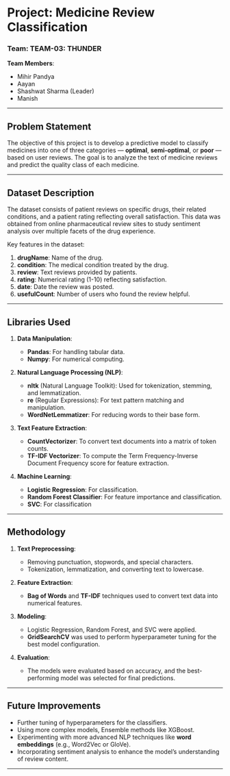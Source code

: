 
# Project: **Medicine Review Classification**

### Team: **TEAM-03: THUNDER**
**Team Members**:
- Mihir Pandya
- Aayan
- Shashwat Sharma (Leader)
- Manish

---

## **Problem Statement**
The objective of this project is to develop a predictive model to classify medicines into one of three categories — **optimal**, **semi-optimal**, or **poor** — based on user reviews. The goal is to analyze the text of medicine reviews and predict the quality class of each medicine.

---

## **Dataset Description**
The dataset consists of patient reviews on specific drugs, their related conditions, and a patient rating reflecting overall satisfaction. This data was obtained from online pharmaceutical review sites to study sentiment analysis over multiple facets of the drug experience.

Key features in the dataset:
1. **drugName**: Name of the drug.
2. **condition**: The medical condition treated by the drug.
3. **review**: Text reviews provided by patients.
4. **rating**: Numerical rating (1-10) reflecting satisfaction.
5. **date**: Date the review was posted.
6. **usefulCount**: Number of users who found the review helpful.

---

## **Libraries Used**
1. **Data Manipulation**:
   - **Pandas**: For handling tabular data.
   - **Numpy**: For numerical computing.

2. **Natural Language Processing (NLP)**:
   - **nltk** (Natural Language Toolkit): Used for tokenization, stemming, and lemmatization.
   - **re** (Regular Expressions): For text pattern matching and manipulation.
   - **WordNetLemmatizer**: For reducing words to their base form.

3. **Text Feature Extraction**:
   - **CountVectorizer**: To convert text documents into a matrix of token counts.
   - **TF-IDF Vectorizer**: To compute the Term Frequency-Inverse Document Frequency score for feature extraction.

4. **Machine Learning**:
   - **Logistic Regression**: For classification.
   - **Random Forest Classifier**: For feature importance and classification.
   - **SVC**: For classification

---

## **Methodology**
1. **Text Preprocessing**: 
   - Removing punctuation, stopwords, and special characters.
   - Tokenization, lemmatization, and converting text to lowercase.
   
2. **Feature Extraction**:
   - **Bag of Words** and **TF-IDF** techniques used to convert text data into numerical features.
   
3. **Modeling**:
   - Logistic Regression, Random Forest, and SVC were applied.
   - **GridSearchCV** was used to perform hyperparameter tuning for the best model configuration.
   
4. **Evaluation**:
   - The models were evaluated based on accuracy, and the best-performing model was selected for final predictions.

---

## **Future Improvements**
- Further tuning of hyperparameters for the classifiers.
- Using more complex models, Ensemble methods like XGBoost.
- Experimenting with more advanced NLP techniques like **word embeddings** (e.g., Word2Vec or GloVe).
- Incorporating sentiment analysis to enhance the model’s understanding of review content.

---
